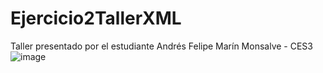 # Ejercicio2TallerXML
Taller presentado por el estudiante Andrés Felipe Marín Monsalve - CES3
![image](https://user-images.githubusercontent.com/104180294/172492617-9e4a4e59-5311-42f1-8d86-6569634bc502.png)
